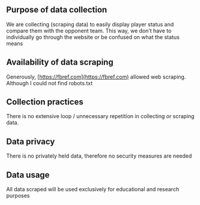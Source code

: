 ## Purpose of data collection 

We are collecting (scraping data) to easily display player status and compare them with the opponent team. This way, we don’t have to individually go through the website or be confused on what the status means 

## Availability of data scraping 

Generously, [https://fbref.com](https://fbref.com) allowed web scraping. Although I could not find robots.txt 

## Collection practices  

There is no extensive loop / unnecessary repetition in collecting or scraping data. 

## Data privacy 

There is no privately held data, therefore no security measures are needed 

## Data usage

All data scraped will be used exclusively for educational and research purposes